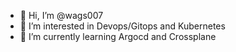 - 👋 Hi, I’m @wags007
- 👀 I’m interested in Devops/Gitops and Kubernetes
- 🌱 I’m currently learning Argocd and Crossplane

<!---
wags007/wags007 is a ✨ special ✨ repository because its `README.md` (this file) appears on your GitHub profile.
You can click the Preview link to take a look at your changes.
--->
